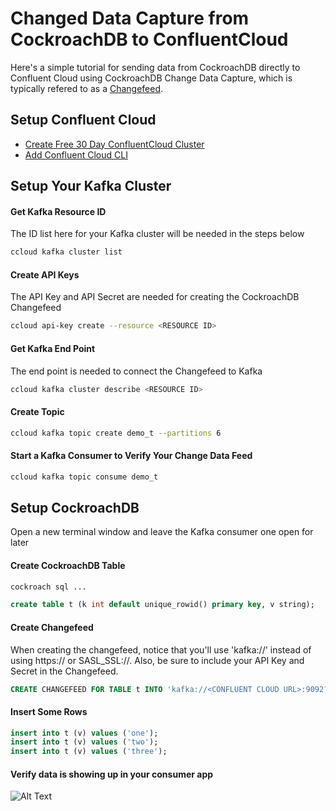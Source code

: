 # Changed Data Capture from CockroachDB to ConfluentCloud

Here's a simple tutorial for sending data from CockroachDB directly to Confluent Cloud using CockroachDB Change Data Capture, which is typically refered to as a [Changefeed](https://www.cockroachlabs.com/docs/v20.2/create-changefeed.html).

## Setup Confluent Cloud

- [Create Free 30 Day ConfluentCloud Cluster](https://www.confluent.io/get-started/)
- [Add Confluent Cloud CLI](https://docs.confluent.io/ccloud-cli/current/install.html)

## Setup Your Kafka Cluster

#### Get Kafka Resource ID

The ID list here for your Kafka cluster will be needed in the steps below

```bash
ccloud kafka cluster list
```

#### Create API Keys

The API Key and API Secret are needed for creating the CockroachDB Changefeed

```bash
ccloud api-key create --resource <RESOURCE ID>
```

#### Get Kafka End Point

The end point is needed to connect the Changefeed to Kafka

```bash
ccloud kafka cluster describe <RESOURCE ID>
```

#### Create Topic

```bash
ccloud kafka topic create demo_t --partitions 6
```

#### Start a Kafka Consumer to Verify Your Change Data Feed

```bash
ccloud kafka topic consume demo_t
```

## Setup CockroachDB

Open a new terminal window and leave the Kafka consumer one open for later

#### Create CockroachDB Table

```bash
cockroach sql ...
```

```sql
create table t (k int default unique_rowid() primary key, v string);
```

#### Create Changefeed

When creating the changefeed, notice that you'll use 'kafka://' instead of using https:// or SASL_SSL://.  Also, be sure to include your API Key and Secret in the Changefeed.  

```sql
CREATE CHANGEFEED FOR TABLE t INTO 'kafka://<CONFLUENT CLOUD URL>:9092?sasl_enabled=true&sasl_password=<API SECRET>&sasl_user=<API KEY>&tls_enabled=true&topic_prefix=demo_' WITH updated, key_in_value, format = json;
```

#### Insert Some Rows

```sql
insert into t (v) values ('one');
insert into t (v) values ('two');
insert into t (v) values ('three');
```

#### Verify data is showing up in your consumer app

![Alt Text](https://dev-to-uploads.s3.amazonaws.com/uploads/articles/a3d8jj833iq3z5v1ttuu.png)
